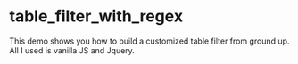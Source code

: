 # table_filter_with_regex
This demo shows you how to build a customized table filter from ground up. All I used is vanilla JS and Jquery. 
